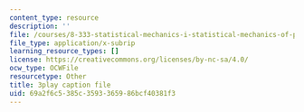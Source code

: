 ```yaml
---
content_type: resource
description: ''
file: /courses/8-333-statistical-mechanics-i-statistical-mechanics-of-particles-fall-2013/69a2f6c5385c3593365986bcf40381f3_hRHzPaDpgu0.srt
file_type: application/x-subrip
learning_resource_types: []
license: https://creativecommons.org/licenses/by-nc-sa/4.0/
ocw_type: OCWFile
resourcetype: Other
title: 3play caption file
uid: 69a2f6c5-385c-3593-3659-86bcf40381f3
---
```

